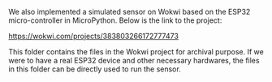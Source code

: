 We also implemented a simulated sensor on Wokwi based on the ESP32 micro-controller in MicroPython. Below is the link to the project:

https://wokwi.com/projects/383803266172777473

This folder contains the files in the Wokwi project for archival purpose. If we were to have a real ESP32 device and other necessary hardwares, the files in this folder can be directly used to run the sensor.